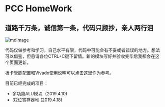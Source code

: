# PCC HomeWork
## 道路千万条，诚信第一条，代码只顾抄，亲人两行泪
![mdimage](https://raw.githubusercontent.com/syk2018/image/master/IMG_2695.JPG)

代码仅做参考和学习，自己水平有限，代码中可能会有不妥或者错误的地方。想法可以借鉴，但恳请各位CTRL+C键下留情。新的模块写好并验收完毕后我都会在这个页面更新。

板卡管脚配置和Vivado使用说明可以点击[这里](https://github.com/liolok/HDU_CO_Guide)作为参考。

目前已经完成的项目：
+ 多功能ALU模块（2019.4.10)
+ 32位寄存器堆 (2019.4.18)
